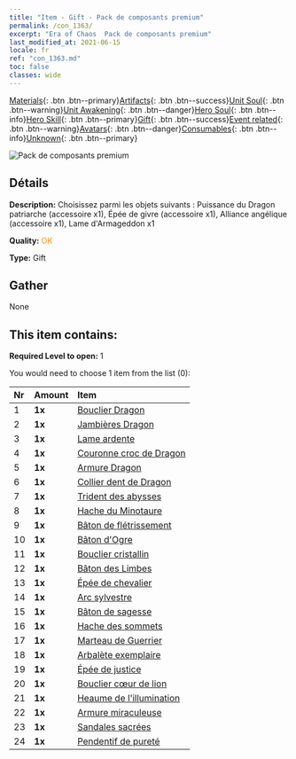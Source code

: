 ```yaml
---
title: "Item - Gift - Pack de composants premium"
permalink: /con_1363/
excerpt: "Era of Chaos  Pack de composants premium"
last_modified_at: 2021-06-15
locale: fr
ref: "con_1363.md"
toc: false
classes: wide
---
```

 [Materials](/ItemsFR/){: .btn .btn--primary}[Artifacts](/ItemsFR/Artifacts/){: .btn .btn--success}[Unit Soul](/ItemsFR/UnitSoul/){: .btn .btn--warning}[Unit Awakening](/ItemsFR/UnitAwakening/){: .btn .btn--danger}[Hero Soul](/ItemsFR/HeroSoul/){: .btn .btn--info}[Hero Skill](/ItemsFR/HeroSkill/){: .btn .btn--primary}[Gift](/ItemsFR/Gift/){: .btn .btn--success}[Event related](/ItemsFR/Events/){: .btn .btn--warning}[Avatars](/ItemsFR/Avatars/){: .btn .btn--danger}[Consumables](/ItemsFR/Consumables/){: .btn .btn--info}[Unknown](/ItemsFR/Unknown/){: .btn .btn--primary}

 ![Pack de composants premium](/images/t/i_907046.png)

## Détails
 **Description:** Choisissez parmi les objets suivants : Puissance du Dragon patriarche (accessoire x1), Épée de givre (accessoire x1), Alliance angélique (accessoire x1), Lame d'Armageddon x1

 **Quality:** <span style="color: #FF8C00">OK</span>

 **Type:** Gift

## Gather

  None

## This item contains:

 **Required Level to open:** 1

 You would need to choose 1 item from the list (0):

  | Nr | Amount |     Item    |
  |:---|:-------|:------------|
  | 1 |  **1x** | [Bouclier Dragon](/ItemsFR/art_144/) |  | 
  | 2 |  **1x** | [Jambières Dragon](/ItemsFR/art_145/) |  | 
  | 3 |  **1x** | [Lame ardente](/ItemsFR/art_146/) |  | 
  | 4 |  **1x** | [Couronne croc de Dragon](/ItemsFR/art_147/) |  | 
  | 5 |  **1x** | [Armure Dragon](/ItemsFR/art_148/) |  | 
  | 6 |  **1x** | [Collier dent de Dragon](/ItemsFR/art_149/) |  | 
  | 7 |  **1x** | [Trident des abysses](/ItemsFR/art_160/) |  | 
  | 8 |  **1x** | [Hache du Minotaure](/ItemsFR/art_161/) |  | 
  | 9 |  **1x** | [Bâton de flétrissement](/ItemsFR/art_162/) |  | 
  | 10 |  **1x** | [Bâton d'Ogre](/ItemsFR/art_163/) |  | 
  | 11 |  **1x** | [Bouclier cristallin](/ItemsFR/art_164/) |  | 
  | 12 |  **1x** | [Bâton des Limbes](/ItemsFR/art_165/) |  | 
  | 13 |  **1x** | [Épée de chevalier](/ItemsFR/art_166/) |  | 
  | 14 |  **1x** | [Arc sylvestre](/ItemsFR/art_167/) |  | 
  | 15 |  **1x** | [Bâton de sagesse](/ItemsFR/art_168/) |  | 
  | 16 |  **1x** | [Hache des sommets](/ItemsFR/art_169/) |  | 
  | 17 |  **1x** | [Marteau de Guerrier](/ItemsFR/art_170/) |  | 
  | 18 |  **1x** | [Arbalète exemplaire](/ItemsFR/art_171/) |  | 
  | 19 |  **1x** | [Épée de justice](/ItemsFR/art_150/) |  | 
  | 20 |  **1x** | [Bouclier cœur de lion](/ItemsFR/art_151/) |  | 
  | 21 |  **1x** | [Heaume de l'illumination](/ItemsFR/art_152/) |  | 
  | 22 |  **1x** | [Armure miraculeuse](/ItemsFR/art_153/) |  | 
  | 23 |  **1x** | [Sandales sacrées](/ItemsFR/art_154/) |  | 
  | 24 |  **1x** | [Pendentif de pureté](/ItemsFR/art_155/) |  | 
